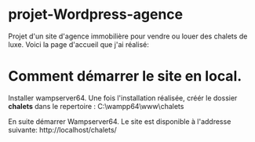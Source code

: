 # projet-Wordpress-agence
Projet d'un site d'agence immobilière pour vendre ou louer des chalets de luxe.
Voici la page d'accueil que j'ai réalisé:





# Comment démarrer le site en local.

Installer wampserver64. Une fois l'installation réalisée, créér le dossier **chalets** dans le repertoire : 
C:\wampp64\www\chalets

En suite démarrer Wampserver64. Le site est disponible à l'addresse suivante:
http://localhost/chalets/



